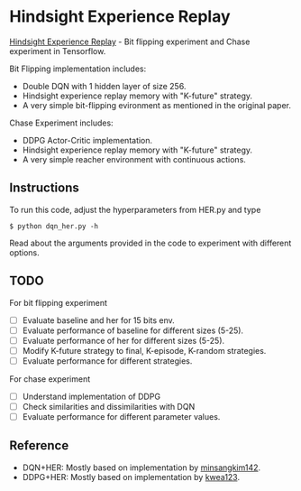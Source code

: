 # Hindsight Experience Replay
[Hindsight Experience Replay](https://arxiv.org/pdf/1707.01495.pdf) - Bit flipping experiment and Chase experiment in Tensorflow. 

Bit Flipping implementation includes:
* Double DQN with 1 hidden layer of size 256.
* Hindsight experience replay memory with "K-future" strategy.
* A very simple bit-flipping evironment as mentioned in the original paper.

Chase Experiment includes:
* DDPG Actor-Critic implementation.
* Hindsight experience replay memory with "K-future" strategy.
* A very simple reacher environment with continuous actions.

## Instructions

To run this code, adjust the hyperparameters from HER.py and type
```shell
$ python dqn_her.py -h
```
Read about the arguments provided in the code to experiment with different options.

## TODO

For bit flipping experiment
- [ ] Evaluate baseline and her for 15 bits env.
- [ ] Evaluate performance of baseline for different sizes (5-25).
- [ ] Evaluate performance of her for different sizes (5-25).
- [ ] Modify K-future strategy to final, K-episode, K-random strategies. 
- [ ] Evaluate performance for different strategies.

For chase experiment
- [ ] Understand implementation of DDPG
- [ ] Check similarities and dissimilarities with DQN
- [ ] Evaluate performance for different parameter values.

## Reference

* DQN+HER: Mostly based on implementation by [minsangkim142](https://github.com/minsangkim142/hindsight-experience-replay).
* DDPG+HER: Mostly based on implementation by [kwea123](https://github.com/kwea123/hindsight-experience-replay).